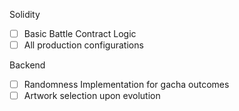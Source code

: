 Solidity

- [ ] Basic Battle Contract Logic
- [ ] All production configurations

Backend

- [ ] Randomness Implementation for gacha outcomes
- [ ] Artwork selection upon evolution
